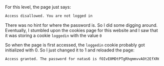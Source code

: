 For this level, the page just says:
```html
Access disallowed. You are not logged in
```

There was no hint for where the password is. So I did some digging around. Eventually, I stumbled upon the cookies page for this website and I saw that it was storing a cookie `loggedin` with the value `0`

So when the page is first accessed, the `loggedin` cookie probably got initialized with 0. So I just changed it to 1 and reloaded the page:
```html
Access granted. The password for natas6 is fOIvE0MDtPTgRhqmmvvAOt2EfXR6uQgR
```
